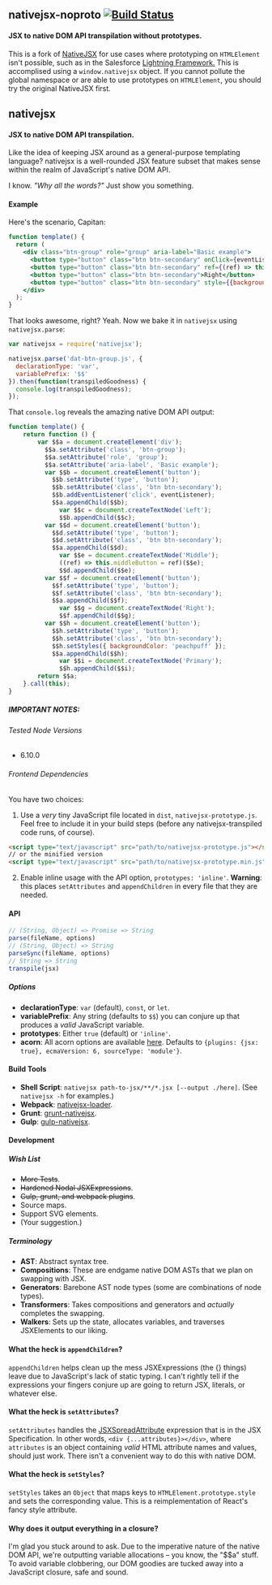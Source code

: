 ## nativejsx-noproto [![Build Status](https://travis-ci.org/curiousblueprints/nativejsx-noproto.svg?branch=master)](https://travis-ci.org/curiousblueprints/nativejsx-noproto)
#### JSX to native DOM API transpilation without prototypes.

This is a fork of [NativeJSX](https://github.com/treycordova/nativejsx) for use cases where prototyping on `HTMLElement` isn't possible, such as in the Salesforce [Lightning Framework.](https://developer.salesforce.com/docs/atlas.en-us.lightning.meta/lightning/intro_framework.htm) This is accomplised using a `window.nativejsx` object. If you cannot pollute the global namespace or are able to use prototypes on `HTMLElement`, you should try the original NativeJSX first.

## nativejsx
#### JSX to native DOM API transpilation.
Like the idea of keeping JSX around as a general-purpose templating language?
nativejsx is a well-rounded JSX feature subset that makes sense within the realm of JavaScript's native DOM API.

I know. _"Why all the words?"_ Just show you something.

#### Example

Here's the scenario, Capitan:
```jsx
function template() {
  return (
    <div class="btn-group" role="group" aria-label="Basic example">
      <button type="button" class="btn btn-secondary" onClick={eventListener}>Left</button>
      <button type="button" class="btn btn-secondary" ref={(ref) => this.middleButton = ref}>Middle</button>
      <button type="button" class="btn btn-secondary">Right</button>
      <button type="button" class="btn btn-secondary" style={{backgroundColor: 'peachpuff'}}>Primary</button>
    </div>
  );
}
```
That looks awesome, right? Yeah.
Now we bake it in `nativejsx` using `nativejsx.parse`:
```javascript
var nativejsx = require('nativejsx');

nativejsx.parse('dat-btn-group.js', {
  declarationType: 'var',
  variablePrefix: '$$'
}).then(function(transpiledGoodness) {
  console.log(transpiledGoodness);
});

```
That `console.log` reveals the amazing native DOM API output:
```javascript
function template() {
    return function () {
        var $$a = document.createElement('div');
          $$a.setAttribute('class', 'btn-group');
          $$a.setAttribute('role', 'group');
          $$a.setAttribute('aria-label', 'Basic example');
          var $$b = document.createElement('button');
            $$b.setAttribute('type', 'button');
            $$b.setAttribute('class', 'btn btn-secondary');
            $$b.addEventListener('click', eventListener);
            $$a.appendChild($$b);
              var $$c = document.createTextNode('Left');
              $$b.appendChild($$c);
          var $$d = document.createElement('button');
            $$d.setAttribute('type', 'button');
            $$d.setAttribute('class', 'btn btn-secondary');
            $$a.appendChild($$d);
              var $$e = document.createTextNode('Middle');
              ((ref) => this.middleButton = ref)($$e);
              $$d.appendChild($$e);
          var $$f = document.createElement('button');
            $$f.setAttribute('type', 'button');
            $$f.setAttribute('class', 'btn btn-secondary');
            $$a.appendChild($$f);
              var $$g = document.createTextNode('Right');
              $$f.appendChild($$g);
          var $$h = document.createElement('button');
            $$h.setAttribute('type', 'button');
            $$h.setAttribute('class', 'btn btn-secondary');
            $$h.setStyles({ backgroundColor: 'peachpuff' });
            $$a.appendChild($$h);
              var $$i = document.createTextNode('Primary');
              $$h.appendChild($$i);
        return $$a;
    }.call(this);
}
```
##### IMPORTANT NOTES:
###### Tested Node Versions
- 6.10.0

###### Frontend Dependencies
You have two choices:

1. Use a _very_ tiny JavaScript file located in `dist`, `nativejsx-prototype.js`.
Feel free to include it in your build steps (before any nativejsx-transpiled code runs, of course).

  ```html
  <script type="text/javascript" src="path/to/nativejsx-prototype.js"></script>
  // or the minified version
  <script type="text/javascript" src="path/to/nativejsx-prototype.min.js"></script>
  ```

2. Enable inline usage with the API option, `prototypes: 'inline'`. **Warning**: this places `setAttributes` and `appendChildren` in every file that they are needed.

#### API
```javascript
// (String, Object) => Promise => String
parse(fileName, options)
// (String, Object) => String
parseSync(fileName, options)
// String => String
transpile(jsx)
```
##### Options
- **declarationType**: `var` (default), `const`, or `let`.
- **variablePrefix**: Any string (defaults to `$$`) you can conjure up that produces a _valid_ JavaScript variable.
- **prototypes**: Either `true` (default) or `'inline'`.
- **acorn**: All acorn options are available [here](https://github.com/ternjs/acorn#main-parser). Defaults to `{plugins: {jsx: true}, ecmaVersion: 6, sourceType: 'module'}`.

#### Build Tools
- **Shell Script**: `nativejsx path-to-jsx/**/*.jsx [--output ./here]`. (See `nativejsx -h` for examples.)
- **Webpack**: [nativejsx-loader](https://github.com/treycordova/nativejsx-loader).
- **Grunt**: [grunt-nativejsx](https://github.com/treycordova/grunt-nativejsx).
- **Gulp**: [gulp-nativejsx](https://github.com/treycordova/gulp-nativejsx).

#### Development
##### Wish List
- ~~More Tests~~.
- ~~Hardened Nodal JSXExpressions~~.
- ~~Gulp, grunt, and webpack plugins~~.
- Source maps.
- Support SVG elements.
- (Your suggestion.)

##### Terminology
- **AST**: Abstract syntax tree.
- **Compositions**: These are endgame native DOM ASTs that we plan on swapping with JSX.
- **Generators**: Barebone AST node types (some are combinations of node types).
- **Transformers**: Takes compositions and generators and _actually_ completes the swapping.
- **Walkers**: Sets up the state, allocates variables, and traverses JSXElements to our liking.

#### What the heck is `appendChildren`?
`appendChildren` helps clean up the mess JSXExpressions (the {} things) leave due to JavaScript's lack of static typing. I can't rightly tell if the expressions your fingers conjure up are going to return JSX, literals, or whatever else.
#### What the heck is `setAttributes`?
`setAttributes` handles the [JSXSpreadAttribute](https://facebook.github.io/react/docs/jsx-spread.html) expression that is in the JSX Specification. In other words, `<div {...attributes}></div>`, where `attributes` is an object containing _valid_ HTML attribute names and values, should just work. There isn't a convenient way to do this with native DOM.
#### What the heck is `setStyles`?
`setStyles` takes an `Object` that maps keys to `HTMLElement.prototype.style` and sets the corresponding value. This is a reimplementation of React's fancy style attribute.
#### Why does it output everything in a closure?
I'm glad you stuck around to ask. Due to the imperative nature of the native DOM API, we're outputting variable allocations – you know, the "$$a" stuff. To avoid variable clobbering, our DOM goodies are tucked away into a JavaScript closure, safe and sound.
